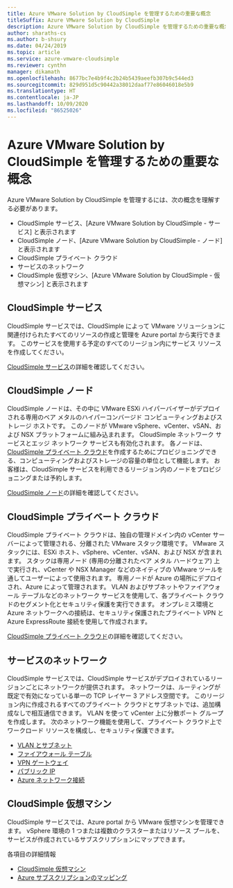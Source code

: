 ```yaml
---
title: Azure VMware Solution by CloudSimple を管理するための重要な概念
titleSuffix: Azure VMware Solution by CloudSimple
description: Azure VMware Solution by CloudSimple を管理するための重要な概念について説明します
author: sharaths-cs
ms.author: b-shsury
ms.date: 04/24/2019
ms.topic: article
ms.service: azure-vmware-cloudsimple
ms.reviewer: cynthn
manager: dikamath
ms.openlocfilehash: 8677bc7e4b9f4c2b24b5439aeefb307b9c544ed3
ms.sourcegitcommit: 829d951d5c90442a38012daaf77e86046018e5b9
ms.translationtype: HT
ms.contentlocale: ja-JP
ms.lasthandoff: 10/09/2020
ms.locfileid: "86525026"
---
```

# <a name="key-concepts-for-administration-of-azure-vmware-solutions-by-cloudsimple"></a>Azure VMware Solution by CloudSimple を管理するための重要な概念

Azure VMware Solution by CloudSimple を管理するには、次の概念を理解する必要があります。

* CloudSimple サービス、[Azure VMware Solution by CloudSimple - サービス] と表示されます
* CloudSimple ノード、[Azure VMware Solution by CloudSimple - ノード] と表示されます
* CloudSimple プライベート クラウド
* サービスのネットワーク
* CloudSimple 仮想マシン、[Azure VMware Solution by CloudSimple - 仮想マシン] と表示されます

## <a name="cloudsimple-service"></a>CloudSimple サービス

CloudSimple サービスでは、CloudSimple によって VMware ソリューションに関連付けられたすべてのリソースの作成と管理を Azure portal から実行できます。 このサービスを使用する予定のすべてのリージョン内にサービス リソースを作成してください。

[CloudSimple サービス](cloudsimple-service.md)の詳細を確認してください。

## <a name="cloudsimple-node"></a>CloudSimple ノード

CloudSimple ノードは、その中に VMware ESXi ハイパーバイザーがデプロイされる専用のベア メタルのハイパーコンバージド コンピューティングおよびストレージ ホストです。 このノードが VMware vSphere、vCenter、vSAN、および NSX プラットフォームに組み込まれます。 CloudSimple ネットワーク サービスとエッジ ネットワーク サービスも有効化されます。 各ノードは、[CloudSimple プライベート クラウド](cloudsimple-private-cloud.md)を作成するためにプロビジョニングできる、コンピューティングおよびストレージの容量の単位として機能します。 お客様は、CloudSimple サービスを利用できるリージョン内のノードをプロビジョニングまたは予約します。

[CloudSimple ノード](cloudsimple-node.md)の詳細を確認してください。

## <a name="cloudsimple-private-cloud"></a>CloudSimple プライベート クラウド

CloudSimple プライベート クラウドは、独自の管理ドメイン内の vCenter サーバーによって管理される、分離された VMware スタック環境です。 VMware スタックには、ESXi ホスト、vSphere、vCenter、vSAN、および NSX が含まれます。 スタックは専用ノード (専用の分離されたベア メタル ハードウェア) 上で実行され、vCenter や NSX Manager などのネイティブの VMware ツールを通してユーザーによって使用されます。 専用ノードが Azure の場所にデプロイされ、Azure によって管理されます。 VLAN およびサブネットやファイアウォール テーブルなどのネットワーク サービスを使用して、各プライベート クラウドのセグメント化とセキュリティ保護を実行できます。 オンプレミス環境と Azure ネットワークへの接続は、セキュリティ保護されたプライベート VPN と Azure ExpressRoute 接続を使用して作成されます。

[CloudSimple プライベート クラウド](cloudsimple-private-cloud.md)の詳細を確認してください。

## <a name="service-networking"></a>サービスのネットワーク

CloudSimple サービスでは、CloudSimple サービスがデプロイされているリージョンごとにネットワークが提供されます。 ネットワークは、ルーティングが既定で有効になっている単一の TCP レイヤー 3 アドレス空間です。 このリージョン内に作成されるすべてのプライベート クラウドとサブネットでは、追加構成なしで相互通信できます。 VLAN を使って vCenter 上に分散ポート グループを作成します。 次のネットワーク機能を使用して、プライベート クラウド上でワークロード リソースを構成し、セキュリティ保護できます。

* [VLAN とサブネット](cloudsimple-vlans-subnets.md)
* [ファイアウォール テーブル](cloudsimple-firewall-tables.md)
* [VPN ゲートウェイ](cloudsimple-vpn-gateways.md)
* [パブリック IP](cloudsimple-public-ip-address.md)
* [Azure ネットワーク接続](cloudsimple-azure-network-connection.md)

## <a name="cloudsimple-virtual-machine"></a>CloudSimple 仮想マシン

CloudSimple サービスでは、Azure portal から VMware 仮想マシンを管理できます。 vSphere 環境の 1 つまたは複数のクラスターまたはリソース プールを、サービスが作成されているサブスクリプションにマップできます。

各項目の詳細情報

* [CloudSimple 仮想マシン](cloudsimple-virtual-machines.md)
* [Azure サブスクリプションのマッピング](./azure-subscription-mapping.md)
